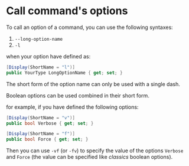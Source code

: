 # Call command's options

To call an option of a command, you can use the following syntaxes:
1. `--long-option-name`
2. `-l`

when your option have defined as:
``` c#
[Display(ShortName = "l")]
public YourType LongOptionName { get; set; }
```

The short form of the option name can only be used with a single dash.

Boolean options can be used combined in their short form.

for example, if you have defined the following options:
``` c#
[Display(ShortName = "v")]
public bool Verbose { get; set; }

[Display(ShortName = "f")]
public bool Force { get; set; }
```
Then you can use `-vf` (or `-fv`)
to specify the value of the options `Verbose` and `Force`
(the value can be specified like _classics_ boolean options).